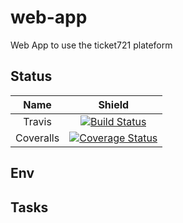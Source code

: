 # web-app
Web App to use the ticket721 plateform

## Status

| Name | Shield |
| :---: | :----: |
| Travis | [![Build Status](https://travis-ci.org/ticket721/web-app.svg?branch=develop)](https://travis-ci.org/ticket721/web-app) |
| Coveralls | [![Coverage Status](https://coveralls.io/repos/github/ticket721/web-app/badge.svg?branch=develop)](https://coveralls.io/github/ticket721/web-app?branch=develop) |

## Env

## Tasks


